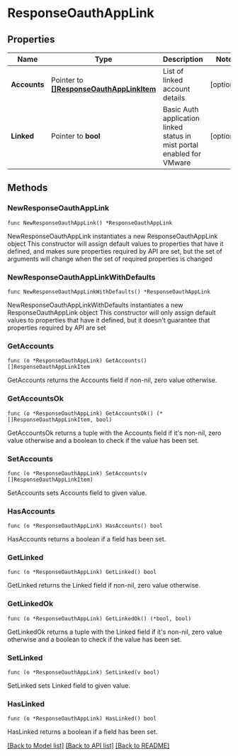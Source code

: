 # ResponseOauthAppLink

## Properties

Name | Type | Description | Notes
------------ | ------------- | ------------- | -------------
**Accounts** | Pointer to [**[]ResponseOauthAppLinkItem**](ResponseOauthAppLinkItem.md) | List of linked account details | [optional] 
**Linked** | Pointer to **bool** | Basic Auth application linked status in mist portal enabled for VMware | [optional] 

## Methods

### NewResponseOauthAppLink

`func NewResponseOauthAppLink() *ResponseOauthAppLink`

NewResponseOauthAppLink instantiates a new ResponseOauthAppLink object
This constructor will assign default values to properties that have it defined,
and makes sure properties required by API are set, but the set of arguments
will change when the set of required properties is changed

### NewResponseOauthAppLinkWithDefaults

`func NewResponseOauthAppLinkWithDefaults() *ResponseOauthAppLink`

NewResponseOauthAppLinkWithDefaults instantiates a new ResponseOauthAppLink object
This constructor will only assign default values to properties that have it defined,
but it doesn't guarantee that properties required by API are set

### GetAccounts

`func (o *ResponseOauthAppLink) GetAccounts() []ResponseOauthAppLinkItem`

GetAccounts returns the Accounts field if non-nil, zero value otherwise.

### GetAccountsOk

`func (o *ResponseOauthAppLink) GetAccountsOk() (*[]ResponseOauthAppLinkItem, bool)`

GetAccountsOk returns a tuple with the Accounts field if it's non-nil, zero value otherwise
and a boolean to check if the value has been set.

### SetAccounts

`func (o *ResponseOauthAppLink) SetAccounts(v []ResponseOauthAppLinkItem)`

SetAccounts sets Accounts field to given value.

### HasAccounts

`func (o *ResponseOauthAppLink) HasAccounts() bool`

HasAccounts returns a boolean if a field has been set.

### GetLinked

`func (o *ResponseOauthAppLink) GetLinked() bool`

GetLinked returns the Linked field if non-nil, zero value otherwise.

### GetLinkedOk

`func (o *ResponseOauthAppLink) GetLinkedOk() (*bool, bool)`

GetLinkedOk returns a tuple with the Linked field if it's non-nil, zero value otherwise
and a boolean to check if the value has been set.

### SetLinked

`func (o *ResponseOauthAppLink) SetLinked(v bool)`

SetLinked sets Linked field to given value.

### HasLinked

`func (o *ResponseOauthAppLink) HasLinked() bool`

HasLinked returns a boolean if a field has been set.


[[Back to Model list]](../README.md#documentation-for-models) [[Back to API list]](../README.md#documentation-for-api-endpoints) [[Back to README]](../README.md)


